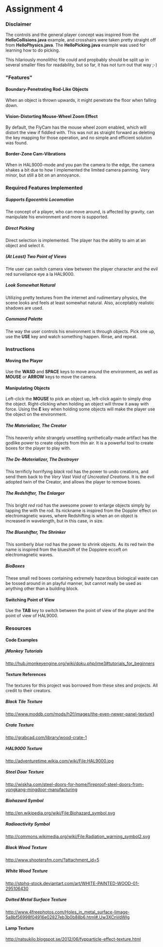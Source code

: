 Assignment 4
=======================
### Disclaimer
The controls and the general player concept was inspired from the **HelloCollisions.java** example, and crosshairs were taken pretty straight off from **HelloPhysics.java**. The **HelloPicking.java** example was used for learning how to do picking.

This hilariously monolithic file could and propbably should be split up in several smaller files for readability, but so far, it has not turn out that way ;-)

### "Features"
#### Boundary-Penetrating Rod-Like Objects
When an object is thrown upwards, it might penetrate the floor when falling down.

#### Vision-Distorting Mouse-Wheel Zoom Effect
By default, the FlyCam has the mouse wheel zoom enabled, which will distort the view if fiddled with. This was not as straight forward as deleting the key mapping for those operation, and no simple and efficient solution was found.

#### Border-Zone Cam-Vibrations
When in HAL9000-mode and you pan the camera to the edge, the camera shakes a bit due to how I implemented the limited camera panning. Very minor, but still a bit on an annoyance.

### Required Features Implemented
##### Supports Egocentric Locomotion
The concept of a player, who can move around, is affected by gravity, can manipulate his environment and more is supported.

##### Direct Picking
Direct selection is implemented. The player has the ability to aim at an object and select it.

##### (At Least) Two Point of Views
THe user can switch camera view between the player character and the evil red surveilance eye a la HAL9000.

##### Look Somewhat Natural
Utilizing pretty textures from the internet and rudimentary physics, the scene looks and feels at least somewhat natural. Also, acceptably realistic shadows are used. 

##### Command Palette
The way the user controls his environment is through objects. Pick one up, use the **USE** key and watch something happen. Rinse, and repeat.

### Instructions
#### Moving the Player
Use the **WASD** and **SPACE** keys to move around the environment, as well as **MOUSE** or **ARROW** keys to move the camera.

#### Manipulating Objects
Left-click the **MOUSE** to pick an object up, left-click again to simply drop the object. Right-clicking when holding an object will throw it away with force. Using the **E** key when holding some objects will make the player use the object on the environment.

##### The Materializer, The Creator
This heavenly *white* strangely unsettling synthetically-made artifact has the godlike power to create objects from thin air. It is a powerful tool to create boxes for the player to play with.

##### The De-Materializer, The Destroyer
This terrificly horrifying *black* rod has the power to undo creations, and send them back to the *Very Vast Void of Uncreated Creations*. It is the evil adopted twin of the Creator, and allows the player to remove boxes.

##### The Redshifter, The Enlarger
This bright *red* rod has the awesome power to enlarge objects simply by tapping the with the rod. Its nickname is inspired from the Doppler effect on electromagnetic waves, where Redshifting is when an on object is increased in wavelength, but in this case, in size.

##### The Blueshifter, The Shrinker
This somberly *blue* rod has the power to shrink objects. As its red twin the name is inspired from the blueshift of the Dopplere ecceft on electromagnetic waves. 

##### BioBoxes
These small red boxes containing extremely hazardous biological waste can be tossed around in an playful manner, but cannot really be used as anything other than a building block.

#### Switching Point of View
Use the **TAB** key to switch between the point of view of the player and the point of view of HAL9000.

### Resources
#### Code Examples
##### jMonkey Tutorials
http://hub.jmonkeyengine.org/wiki/doku.php/jme3#tutorials_for_beginners
#### Texture References
The textures for this project was borrowed from these sites and projects. All credit to their creators.
##### Black Tile Texture
http://www.moddb.com/mods/h2f/images/the-even-newer-panel-texture1
##### Crate Texture
http://grabcad.com/library/wood-crate-1
##### HAL9000 Texture
http://adventuretime.wikia.com/wiki/File:HAL9000.jpg
##### Steel Door Texture
http://wiskha.com/steel-doors-for-home/fireproof-steel-doors-from-yongkang-mingdoor-manufacturing
##### Biohazard Symbol
http://en.wikipedia.org/wiki/File:Biohazard_symbol.svg
##### Radioactivity Symbol
http://commons.wikimedia.org/wiki/File:Radiation_warning_symbol2.svg
##### Black Wood Texture 
http://www.shootersfm.com/?attachment_id=5
##### White Wood Texture
http://stphq-stock.deviantart.com/art/WHITE-PAINTED-WOOD-01-295106430
##### Dotted Metal Surface Texture
http://www.4freephotos.com/Holes_in_metal_surface-limage-5a8bf56998f04916e02827eb3b0b88b6.html#.Uw3XCnVdWlg
#### Lamp Texture
http://natsukilo.blogspot.se/2012/06/fypparticle-effect-texture.html

